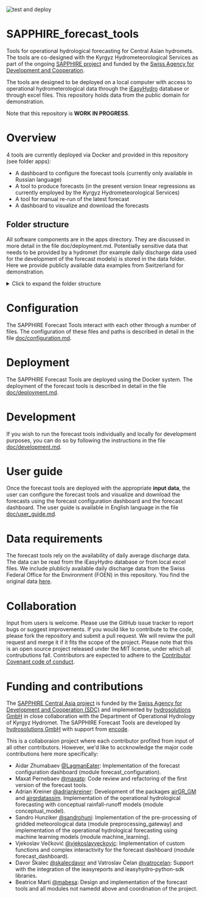 ![test and deploy](https://github.com/hydrosolutions/SAPPHIRE_Forecast_Tools/actions/workflows/test_deploy_main.yml/badge.svg)

# SAPPHIRE_forecast_tools
Tools for operational hydrological forecasting for Central Asian hydromets. The tools are co-designed with the Kyrgyz Hydrometeorological Services as part of the ongoing [SAPPHIRE project](https://www.hydrosolutions.ch/projects/sapphire-central-asia) and funded by the [Swiss Agency for Development and Cooperation](https://www.eda.admin.ch/eda/en/home/fdfa/organisation-fdfa/directorates-divisions/sdc.html).

The tools are designed to be deployed on a local computer with access to operational hydrometerological data through the [iEasyHydro](https://ieasyhydro.org) database or through excel files. This repository holds data from the public domain for demonstration.

Note that this repository is **WORK IN PROGRESS**.

# Overview
4 tools are currently deployed via Docker and provided in this repository (see folder apps):
  - A dashboard to configure the forecast tools (currently only available in Russian language)
  - A tool to produce forecasts (in the present version linear regressions as currently employed by the Kyrgyz Hydrometeorological Services)
  - A tool for manual re-run of the latest forecast
  - A dashboard to visualize and download the forecasts

## Folder structure
All software components are in the apps directory. They are discussed in more detail in the file doc/deployment.md.
Potentially sensitive data that needs to be provided by a hydromet (for example daily discharge data used for the development of the forecast models) is stored in the data folder. Here we provide publicly available data examples from Switzerland for demonstration.
<details>
<summary>Click to expand the folder structure</summary>
Files that need to be reviewed and potentially edited or replaced for local deployment are highlighted with a #.


- `SAPPHIRE_FORECAST_TOOLS`
  - `apps`: The software components of the SAPPHIRE Forecast Tools.
    - `backend` (being deprecated): The backend of the forecast tools. This is the component that produces the forecasts.
    - `config`: A demo-configuration of the forecast tools.
      - `locale`: Translations for the forecast dashboard. Currently only available in English and Russian language.
      - `.env`: Holds file and folder paths as well as access information to the iEasyHydro Database. This file is read by all forecast tools when deployed using Docker.
      - `.env_develop`: Same as .env but for local development. This file is read by all forecast tools when run locally as local folder structer differs from deployed folder structure.
      - `#config_all_stations_library.json`: Information about all stations that are potentially available for the forecasting tools. This includes station codes, names, and coordinates.
      - `#config_development_restrict_station_selection.json`: A list of stations that are available for the development of the forecast models. This file restricts the stations selected by the forecast configuration dashboard to the stations that are actually available for development.
      - `config_output.json`: Defines what outputs are generated by the forecast tools. This file is written by the forecast configuration dashboard.
      - `config_stations_selection.json`: A list of stations selected for the production of forecasts. This file is written by the forecast configuration dashboard.
    - `configuration_dashboard`: A user interface to configure for which stations forecasts are produced and what outputs are generated. The dashboard is written in R and uses the Shiny framework.
      - `www`: Static files (icon Station.jpg) used by the dashboard.
      - `dockerfile`: Dockerfile to build the docker image for the forecast configuration dashboard.
      - `forecast_configuration.R`: The R script that runs the forecast configuration dashboard.
    - `forecast_dashboard`: A user interface to visualize and download the forecasts. The dashboard is written in python and uses the panel framework.
      - `www`: Static files (icon Pentad.jpg) used by the dashboard.
      - `Dockerfile`: Dockerfile to build the docker image for the forecast dashboard.
      - `forecast_dashboard.py`: The python script that runs the forecast dashboard.
    - `iEasyHydroForecast`: A collection of python functions that are used by the linear regression tool.
    - `internal_data`: Data that is written and used by the forecast tools.
      - `forecasts_pentad.csv`: The forecasts produced by the forecast backend. This file is written by the forecast backend and read by the forecast dashboard.
      - `hydrograph_day.csv`: Daily data used for visualization. This file is written by the forecast configuration dashboard and read by the forecast backend.
      - `hydrograph_pentad.csv`: Pentad data used for visualization. This file is written by the forecast configuration dashboard and read by the forecast backend.
      - `latest_successful_run.txt`: A text file that holds the date of the latest successful run of the forecast backend. This file is written and read by the forecast backend.
    - `reset_forecast_run_date`: A module used to re-run the latest forecast. This is useful if new data becomes available that should be included in the latest forecast.
      - `Dockerfile`: Dockerfile to build the docker image for the reset forecast run date tool.
      - `rerun_forecast.py`: The python script that runs the reset forecast run date tool.
      - `requirements.txt`: List of python packages that need to be installed in the docker image.
    - `preprocessing_gateway`: A module that pre-processes gridded meteorological data for the forecast backend.
      - `Dockerfile`: Dockerfile to build the docker image for the preprocessing gateway.
      - `Quantile_Mapping_OP.py`: To downscale operational data to the basin level.
      - `extend_era5_reanalysis.py`: To fill potential gaps in the operational data with reanalysis data.
      - `get_era5_reanalysis_data.py`: To get ERA5-Land data to produce hindcasts.
      - `requirements.txt`: List of python packages that need to be installed in the docker image.
    - `bat` (being deprecated): Batch files that are used for deployment on Windows.
    - `#data`: Example data to demonstrate how the forecast tools work. The Needs to be replaced with data by the hydromet organization for deployment. The data and file formats are described in more detail in the file doc/user_guide.md.
      - `daily_runoff`: Daily discharge data for the development of the forecast models. The data is stored in Excel files. The paths to these files are configured in the .env file.
      - `GIS`: GIS data for the forecast configuration dashboard. The data is stored in shape files. The paths to these files are configured in the .env file.
      - `reports`: Examples of forecast bulletins produced by the forecast tools. Will be generated automatically if it does not exist.
      - `templates`: Templates for the forecast bulletins. The templates are stored in Excel files. The paths to these files are configured in the .env file.
        - `pentad_forecast_bulletin_template.xlsx`: Template for the pentad forecast bulletin. Edit accoring to your reporting requirements.
    - `doc`: Documentation of the forecast tools.

</details>

# Configuration
The SAPPHIRE Forecast Tools interact with each other through a number of files. The configuration of these files and paths is described in detail in the file [doc/configuration.md](doc/configuration.md).

# Deployment
The SAPPHIRE Forecast Tools are deployed using the Docker system. The deployment of the forecast tools is described in detail in the file [doc/deployment.md](doc/deployment.md).

# Development
If you wish to run the forecast tools individually and locally for development purposes, you can do so by following the instructions in the file [doc/development.md](doc/development.md).

# User guide
Once the forecast tools are deployed with the appropriate **input data**, the user can configure the forecast tools and visualize and download the forecasts using the forecast configuration dashboard and the forecast dashboard. The user guide is available in English language in the file [doc/user_guide.md](doc/user_guide.md).

# Data requirements
The forecast tools rely on the availability of daily average discharge data. The data can be read from the iEasyHydro database or from local excel files. We include plublicly available daily discharge data from the Swiss Federal Office for the Environment (FOEN) in this repository. You find the original data [here](https://www.hydrodaten.admin.ch/en/seen-und-fluesse).

# Collaboration
Input from users is welcome. Please use the GitHub issue tracker to report bugs or suggest improvements. If you would like to contribute to the code, please fork the repository and submit a pull request. We will review the pull request and merge it if it fits the scope of the project. Please note that this is an open source project released under the MIT license, under which all contrubutions fall. Contributors are expected to adhere to the [Contributor Covenant code of conduct](https://www.contributor-covenant.org/).

# Funding and contributions
The [SAPPHIRE Central Asia project](https://www.hydrosolutions.ch/projects/sapphire-central-asia) is funded by the [Swiss Agency for Development and Cooperation (SDC)](https://www.sdc-cde.ch/en) and implemented by [hydrosolutions GmbH](https://www.hydrosolutions.ch/) in close collaboration with the Department of Operational Hydrology of Kyrgyz Hydromet. The SAPPHIRE Forecast Tools are developed by [hydrosolutions GmbH](https://www.hydrosolutions.ch/) with support from [encode](http://encode.global).

This is a collaboraion  project where each contributor profited from input of all other contributors. However, we'd like to accknowledge the major code contributions here more specifically:

- Aidar Zhumabaev [@LagmanEater](https://github.com/LagmanEater): Implementation of the forecast configuration dashboard (module forecast_configuration).
- Maxat Pernebaev [@maxatp](https://github.com/maxatp): Code review and refactoring of the first version of the forecast tools.
- Adrian Kreiner [@adriankreiner](https://github.com/adriankreiner): Development of the packages [airGR_GM]() and [airgrdatassim](). Implementation of the operational hydrological forecasting with conceptual rainfall-runoff models (module conceptual_model).
- Sandro Hunziker [@sandrohuni](https://github.com/sandrohuni): Implementation of the pre-processing of gridded meteorological data (module preprocessing_gateway) and implementation of the operational hydrological forecasting using machine learning models (module machine_learning).
- Vjekoslav Večković [@vjekoslavveckovic](https://github.com/vjekoslavveckovic): Implementation of custom functions and complex interactivity for the forecast dashboard (module forecast_dashboard).
- Davor Škalec [@skalecdavor](https://github.com/skalecdavor) and Vatroslav Čelan [@vatrocelan](https://github.com/vatrocelan): Support with the integration of the ieasyreports and ieasyhydro-python-sdk libraries.
- Beatrice Marti [@mabesa](https://github.com/mabesa): Design and implementation of the forecast tools and all modules not namedd above and coordination of the project.
